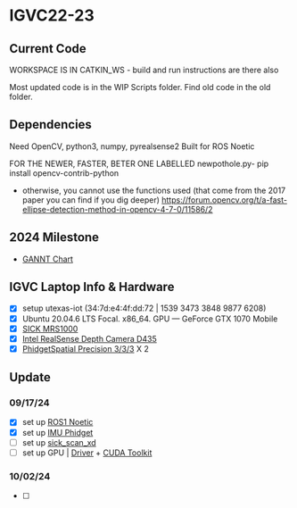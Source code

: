 # IGVC22-23

## Current Code
WORKSPACE IS IN CATKIN_WS - build and run instructions are there also

Most updated code is in the WIP Scripts folder. Find old code in the old folder. 

## Dependencies
Need OpenCV, python3, numpy, pyrealsense2
Built for ROS Noetic

FOR THE NEWER, FASTER, BETER ONE LABELLED newpothole.py- 
pip install opencv-contrib-python
- otherwise, you cannot use the functions used (that come from the 2017 paper you can find if you dig deeper)
https://forum.opencv.org/t/a-fast-ellipse-detection-method-in-opencv-4-7-0/11586/2

## 2024 Milestone
- [GANNT Chart](https://1drv.ms/x/s!AoDwxzZW_Es1guJuSMhY2yrf2KAK9Q?e=Cfg1bK)

## IGVC Laptop Info & Hardware
- [x] setup utexas-iot (34:7d:e4:4f:dd:72 | 1539 3473 3848 9877 6208)
- [x] Ubuntu 20.04.6 LTS Focal. x86_64. GPU — GeForce GTX 1070 Mobile
- [x] [SICK MRS1000](https://www.sick.com/ag/en/catalog/products/lidar-and-radar-sensors/lidar-sensors/mrs1000/c/g387152)
- [x] [Intel RealSense Depth Camera D435](https://www.intelrealsense.com/depth-camera-d435/)
- [x] [PhidgetSpatial Precision 3/3/3](https://www.phidgets.com/?prodid=1205) X 2

## Update
### 09/17/24
- [x] set up [ROS1 Noetic](https://wiki.ros.org/noetic/Installation/Ubuntu)
- [x] set up [IMU Phidget](https://github.com/ros-drivers/phidgets_drivers?tab=readme-ov-file)
- [ ] set up [sick_scan_xd](https://github.com/SICKAG/sick_scan_xd/blob/develop/INSTALL-ROS1.md#build-on-linux-ros1)
- [ ] set up GPU | [Driver](https://www.nvidia.com/en-us/geforce/drivers/results/230918/) + [CUDA Toolkit](url)
### 10/02/24
- [ ] 
